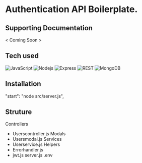 # Authentication API Boilerplate.

## Supporting Documentation
< Coming Soon >


## Tech used
![JavaScript](https://img.shields.io/badge/-JavaScript-black?style=flat-square&logo=javascript)
![Nodejs](https://img.shields.io/badge/-Nodejs-black?style=flat-square&logo=Node.js)
![Express](https://img.shields.io/badge/-Express-yellow?style=flat-square&logo=express)
![REST](https://img.shields.io/badge/-RESTful%20API-black?style=flat-square&logo=rest)
![MongoDB](https://img.shields.io/badge/-MongoDB-black?style=flat-square&logo=mongodb)

## Installation
 "start": "node src/server.js",

## Struture
Controllers
 - Userscontroller.js
Modals
 - Usersmodal.js
Services
 - Userservice.js
Helpers
 - Errorhandler.js
 - jwt.js
server.js
.env

